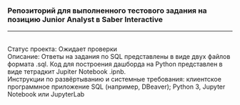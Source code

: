 ### Репозиторий для выполненного тестового задания на позицию Junior Analyst в Saber Interactive
***
<br>Статус проекта: Ожидает проверки
<br>Описание: Ответы на задания по SQL представлены в виде двух файлов формата .sql. Код для построения дашборда на Python представлен в виде тетрадкит Jupiter Notebook .ipnb.
<br>Инструкции по развёртыванию и системные требования: клиентское программное приложение SQL (например, DBeaver); Python 3, Jupyter Notebook или JupyterLab
